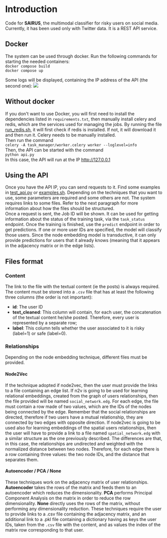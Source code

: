 # Introduction
Code for **SAIRUS**, the multimodal classifier for risky users on social media. Currently, it has been used only with 
Twitter data. It is a REST API service. <br>
## Docker
The system can be used through docker. Run the following commands for starting the needed containers:
<br>
``` docker compose build ```<br>
``` docker compose up ```

Some logs will be displayed, containing the IP address of the API (the second one):
![](img/img.png)
## Without docker
If you don't want to use Docker, you will first need to install the dependencies listed in ```requirements.txt```, then
manually install celery and redis, which are the services used for managing the jobs. By running the file [run_redis.sh](run_redis.sh), 
it will first check if redis is installed. If not, it will download it and then run it. Celery needs to be manually installed.
<br>Then run the command 
<br>
```celery -A task_manager/worker.celery worker --loglevel=info``` <br>
Then, the API can be started with the command <br>
```python api.py```
<br>
In this case, the API will run at the IP http://127.0.0.1

## Using the API
Once you have the API IP, you can send requests to it. Find some examples in [test_api.py](test_api.py) or [examples.sh](examples.sh).
Depending on the techniques that you want to use, some parameters are required and some others are not. The system requires links to
some files. Refer to the next paragraph for more information about how the files should be structured.<br>
Once a request is sent, the Job ID will be shown. It can be used for getting information about the status of the training task,
via the ```task_status``` endpoint. Once the training is finished, use the ```predict``` endpoint in order to get predictions. If one or more user IDs
are specified, the model will classify those users. Since the node embedding model is transductive, it can only provide predictions for users that 
it already knows (meaning that it appears in the adjacency matrix or in the edge lists).

## Files format
### Content
The link to the file with the textual content (ie the posts) is always required. The content must be stored into a ```.csv``` file that has at least the following three columns (the order is not important):
* **id**: The user ID
* **text_cleaned**: This column will contain, for each user, the concatenation of the textual content he/she posted. Therefore, every user is represented by a separate row; 
* **label**: This column tells whether the user associated to it is risky (label=1) or safe (label=0).

### Relationships
Depending on the node embedding technique, different files must be provided. 
#### Node2Vec
If the technique adopted if node2vec, then the user must
provide the links to a file containing an edge list. If n2v is going to be used for learning relational embeddings, created from the graph
of users relationships, then the file provided will be named ```social_network.edg```. For each edge, the file must contain a row made
of two values, which are the IDs of the nodes being connected by the edge. Remember that the social relationships are directed, 
therefore if two users have a mutual relationship, they are connected by two edges with opposite direction. If node2vec is going
to be used also for learning embeddings of the spatial users relationships, then the user will have to provide a link to a file named 
```spatial_network.edg``` with a similar structure as the one previously described. The differences are that, in this case, the 
relationships are undirected and weighted with the normalized distance between two nodes. Therefore, for each edge there is a row 
containing three values: the two node IDs, and the distance that separates them.

#### Autoencoder / PCA / None
These techniques work on the adjacency matrix of user relationships. **Autoencoder** takes the rows of the matrix and feeds them
to an autoencoder which reduces the dimensionality. **PCA** performs Principal Component Analysis on the matrix in order to reduce the row
dimensionality. **None** directly uses the rows of the matrix, without performing any dimensionality reduction. These techniques require the user
to provide links to a .csv file containing the adjacency matrix, and an additional link to a .pkl file containing a dictionary having
as keys the user IDs, taken from the ```.csv``` file with the content, and as values the index of the matrix row corresponding to that user.


